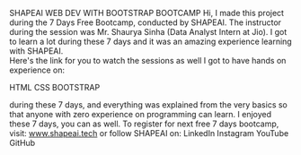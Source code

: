 
SHAPEAI WEB DEV WITH BOOTSTRAP BOOTCAMP
Hi, I made this project during the 7 Days Free Bootcamp, conducted by SHAPEAI. 
The instructor during the session was Mr. Shaurya Sinha (Data Analyst Intern at Jio).
I got to learn a lot during these 7 days and it was an amazing experience learning with SHAPEAI.  
Here's the link for you to watch the sessions as well
I got to have hands on experience on:  

HTML 
CSS 
BOOTSTRAP 

during these 7 days, and everything was explained from the very basics so that anyone with zero experience on programming can learn.
I enjoyed these 7 days, you can as well. To register for next free 7 days bootcamp,
visit: www.shapeai.tech 
     or 
follow SHAPEAI on:
 LinkedIn 
 Instagram 
 YouTube 
 GitHub
